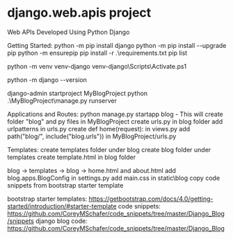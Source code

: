 # django.web.apis project
Web APIs Developed Using Python Django

Getting Started:
python -m pip install django
python -m pip install --upgrade pip
python -m ensurepip
pip install -r .\requirements.txt
pip list

python -m venv venv-django
venv-django\Scripts\Activate.ps1

python -m django --version

django-admin startproject MyBlogProject
python .\MyBlogProject\manage.py runserver


Applications and Routes:
python manage.py startapp blog - This will create folder "blog" and py files in MyBlogProject
create urls.py in blog folder
add urlpatterns in urls.py
create def home(request): in views.py
add path("blog/", include("blog.urls")) in MyBlogProject/urls.py

Templates:
create templates folder under blog
create blog folder under templates
create template.html in blog folder

blog -> templates -> blog -> home.html and about.html
add blog.apps.BlogConfig in settings.py 
add main.css in static\blog
copy code snippets from bootstrap starter template

bootstrap starter templates: https://getbootstrap.com/docs/4.0/getting-started/introduction/#starter-template
code snippets: https://github.com/CoreyMSchafer/code_snippets/tree/master/Django_Blog/snippets
django blog code: https://github.com/CoreyMSchafer/code_snippets/tree/master/Django_Blog

